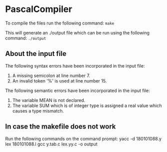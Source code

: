 # PascalCompiler

To compile the files run the following command:
    `make`
    
This will generate an ./output file which can be run using the following command:
    `./output`
    
    
    


## ****About the input file****

The following syntax errors have been incorporated in the input file:
1. A missing semicolon at line number 7.    
2. An invalid token '%' is used at line number 15.
    
The following semantic errors have been incorporated in the input file:
1. The variable MEAN is not declared.
2. The variable SUM which is of integer type is assigned a real value which causes a type mismatch.
    
    
    


## ****In case the makefile does not work****
Run the following commands on the command prompt:
    yacc -d 180101088.y 
    lex 180101088.l
    gcc y.tab.c lex.yy.c -o output

